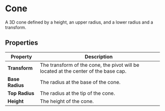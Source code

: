 # Cone

A 3D cone defined by a height, an upper radius, and a lower radius and a transform.

## Properties

| **Property**    | **Description**                                              |
| --------------- | ------------------------------------------------------------ |
| **Transform**   | The transform of the cone, the pivot will be located at the center of the base cap. |
| **Base Radius** | The radius at the base of the cone.                          |
| **Top Radius**  | The radius at the tip of the cone.                           |
| **Height**      | The height of the cone.                                      |
